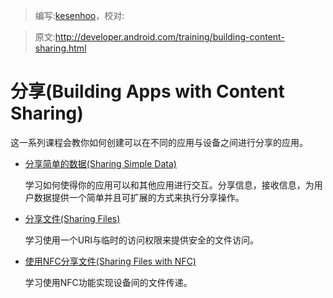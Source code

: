 > 编写:[kesenhoo](https://github.com/kesenhoo)，校对:

> 原文:<http://developer.android.com/training/building-content-sharing.html>

# 分享(Building Apps with Content Sharing)

这一系列课程会教你如何创建可以在不同的应用与设备之间进行分享的应用。

* [分享简单的数据(Sharing Simple Data)](sharing/index.html)

  学习如何使得你的应用可以和其他应用进行交互。分享信息，接收信息，为用户数据提供一个简单并且可扩展的方式来执行分享操作。

* [分享文件(Sharing Files)](secure-file-sharing/index.html)

  学习使用一个URI与临时的访问权限来提供安全的文件访问。

* [使用NFC分享文件(Sharing Files with NFC)](beam-files/index.html)

  学习使用NFC功能实现设备间的文件传递。
